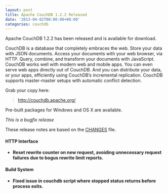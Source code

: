 ```yaml
---
layout: post
title: Apache CouchDB 1.2.2 Released
date: '2013-04-02T00:00:00+00:00'
categories: couchdb
---
```

<p>Apache CouchDB 1.2.2 has been released and is available for download.</p>

<p>CouchDB is a database that completely embraces the web. Store your data with JSON documents. Access your documents with your web browser, via HTTP. Query, combine, and transform your documents with JavaScript. CouchDB works well with modern web and mobile apps. You can even serve web apps directly out of CouchDB. And you can distribute your data, or your apps, efficiently using CouchDB’s incremental replication. CouchDB supports master-master setups with automatic conflict detection.</p>

<p>Grab your copy here:</p>

<blockquote>
<a href="http://couchdb.apache.org/">http://couchdb.apache.org/</a>
</blockquote>

<p>Pre-built packages for Windows and OS X are available.</p>

<p><em>This is a bugfix release</em></p>

<p>These release notes are based on the <a href="https://git-wip-us.apache.org/repos/asf?p=couchdb.git;a=blob_plain;f=CHANGES;hb=4ca5e45f7b99ccac58f7adb811f181a421c0f266">CHANGES</a> file.</p>

<h4>HTTP Interface</h4>

<ul>

<li>
<p><strong>Reset rewrite counter on new request, avoiding unnecessary request failures due to bogus rewrite limit reports.</strong></p>
</li>

</ul>

<h4>Build System</h4>

<ul>

<li>
<p><strong> Fixed issue in couchdb script where stopped status returns before process exits.</strong></p>
</li>

</ul>

